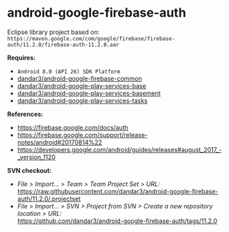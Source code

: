 # android-google-firebase-auth

Eclipse library project based on:<br/>
`https://maven.google.com/com/google/firebase/firebase-auth/11.2.0/firebase-auth-11.2.0.aar`

**Requires:**
- `Android 8.0 (API 26) SDK Platform`
- [dandar3/android-google-firebase-common](https://github.com/dandar3/android-google-firebase-common/tree/11.2.0)
- [dandar3/android-google-play-services-base](https://github.com/dandar3/android-google-play-services-base/tree/11.2.0)
- [dandar3/android-google-play-services-basement](https://github.com/dandar3/android-google-play-services-basement/tree/11.2.0)
- [dandar3/android-google-play-services-tasks](https://github.com/dandar3/android-google-play-services-tasks/tree/11.2.0)

**References:**
- https://firebase.google.com/docs/auth
- https://firebase.google.com/support/release-notes/android#20170814%22
- https://developers.google.com/android/guides/releases#august_2017_-_version_1120

**SVN checkout:**
- _File > Import... > Team > Team Project Set > URL:_<br/>
  https://raw.githubusercontent.com/dandar3/android-google-firebase-auth/11.2.0/.projectset
- _File > Import... > SVN > Project from SVN > Create a new repository location > URL:_<br/> 
  https://github.com/dandar3/android-google-firebase-auth/tags/11.2.0